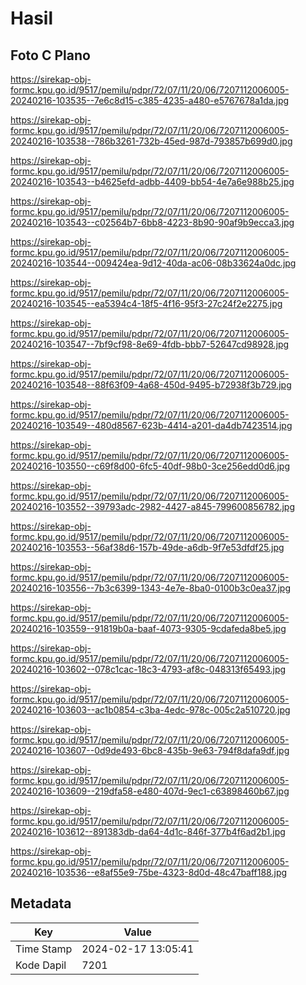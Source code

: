 # Hasil

## Foto C Plano

https://sirekap-obj-formc.kpu.go.id/9517/pemilu/pdpr/72/07/11/20/06/7207112006005-20240216-103535--7e6c8d15-c385-4235-a480-e5767678a1da.jpg

https://sirekap-obj-formc.kpu.go.id/9517/pemilu/pdpr/72/07/11/20/06/7207112006005-20240216-103538--786b3261-732b-45ed-987d-793857b699d0.jpg

https://sirekap-obj-formc.kpu.go.id/9517/pemilu/pdpr/72/07/11/20/06/7207112006005-20240216-103543--b4625efd-adbb-4409-bb54-4e7a6e988b25.jpg

https://sirekap-obj-formc.kpu.go.id/9517/pemilu/pdpr/72/07/11/20/06/7207112006005-20240216-103543--c02564b7-6bb8-4223-8b90-90af9b9ecca3.jpg

https://sirekap-obj-formc.kpu.go.id/9517/pemilu/pdpr/72/07/11/20/06/7207112006005-20240216-103544--009424ea-9d12-40da-ac06-08b33624a0dc.jpg

https://sirekap-obj-formc.kpu.go.id/9517/pemilu/pdpr/72/07/11/20/06/7207112006005-20240216-103545--ea5394c4-18f5-4f16-95f3-27c24f2e2275.jpg

https://sirekap-obj-formc.kpu.go.id/9517/pemilu/pdpr/72/07/11/20/06/7207112006005-20240216-103547--7bf9cf98-8e69-4fdb-bbb7-52647cd98928.jpg

https://sirekap-obj-formc.kpu.go.id/9517/pemilu/pdpr/72/07/11/20/06/7207112006005-20240216-103548--88f63f09-4a68-450d-9495-b72938f3b729.jpg

https://sirekap-obj-formc.kpu.go.id/9517/pemilu/pdpr/72/07/11/20/06/7207112006005-20240216-103549--480d8567-623b-4414-a201-da4db7423514.jpg

https://sirekap-obj-formc.kpu.go.id/9517/pemilu/pdpr/72/07/11/20/06/7207112006005-20240216-103550--c69f8d00-6fc5-40df-98b0-3ce256edd0d6.jpg

https://sirekap-obj-formc.kpu.go.id/9517/pemilu/pdpr/72/07/11/20/06/7207112006005-20240216-103552--39793adc-2982-4427-a845-799600856782.jpg

https://sirekap-obj-formc.kpu.go.id/9517/pemilu/pdpr/72/07/11/20/06/7207112006005-20240216-103553--56af38d6-157b-49de-a6db-9f7e53dfdf25.jpg

https://sirekap-obj-formc.kpu.go.id/9517/pemilu/pdpr/72/07/11/20/06/7207112006005-20240216-103556--7b3c6399-1343-4e7e-8ba0-0100b3c0ea37.jpg

https://sirekap-obj-formc.kpu.go.id/9517/pemilu/pdpr/72/07/11/20/06/7207112006005-20240216-103559--91819b0a-baaf-4073-9305-9cdafeda8be5.jpg

https://sirekap-obj-formc.kpu.go.id/9517/pemilu/pdpr/72/07/11/20/06/7207112006005-20240216-103602--078c1cac-18c3-4793-af8c-048313f65493.jpg

https://sirekap-obj-formc.kpu.go.id/9517/pemilu/pdpr/72/07/11/20/06/7207112006005-20240216-103603--ac1b0854-c3ba-4edc-978c-005c2a510720.jpg

https://sirekap-obj-formc.kpu.go.id/9517/pemilu/pdpr/72/07/11/20/06/7207112006005-20240216-103607--0d9de493-6bc8-435b-9e63-794f8dafa9df.jpg

https://sirekap-obj-formc.kpu.go.id/9517/pemilu/pdpr/72/07/11/20/06/7207112006005-20240216-103609--219dfa58-e480-407d-9ec1-c63898460b67.jpg

https://sirekap-obj-formc.kpu.go.id/9517/pemilu/pdpr/72/07/11/20/06/7207112006005-20240216-103612--891383db-da64-4d1c-846f-377b4f6ad2b1.jpg

https://sirekap-obj-formc.kpu.go.id/9517/pemilu/pdpr/72/07/11/20/06/7207112006005-20240216-103536--e8af55e9-75be-4323-8d0d-48c47baff188.jpg


## Metadata

| Key        | Value               |
| ---------- | ------------------- |
| Time Stamp | 2024-02-17 13:05:41 |
| Kode Dapil | 7201                |



